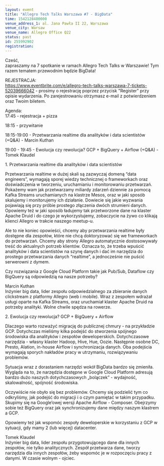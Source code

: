 ```yaml
---
layout: event
title: "Allegro Tech Talks Warszawa #7 - BigData"
time: 1542128400000
venue_address_1: al. Jana Pawła II 22, Warszawa
venue_city: Warsaw
venue_name: Allegro Office Q22
status: past
id: 255992902
registration: 
---
```


<p>Cześć,
  <br/>zapraszamy na 7 spotkanie w ramach Allegro Tech Talks w Warszawie! Tym razem tematem przewodnim będzie BigData!</p>
<p>REJESTRACJA:
  <br/>
  <a href="https://www.eventbrite.com/e/allegro-tech-talks-warszawa-7-tickets-52039666042" class="linkified">https://www.eventbrite.com/e/allegro-tech-talks-warszawa-7-tickets-52039666042</a> - prosimy o rejestrację poprzez przycisk "Register" przy opisie wydarzenia. Po zarejestrowaniu otrzymasz e-mail z potwierdzeniem oraz Twoim biletem.</p>
<p>Agenda:
  <br/>17:45 - rejestracja + pizza</p>
<p>18:15 - przywitanie</p>
<p>18:15-19:00 - Przetwarzania realtime dla analityków i data scientistów (+Q&amp;A) - Marcin Kuthan</p>
<p>19:00 - 19:45 - Ewolucja czy rewolucja? GCP + BigQuery + Airflow (+Q&amp;A) - Tomek Klaudel</p>
<p>1. Przetwarzania realtime dla analityków i data scientistów</p>
<p>Przetwarzania realtime w dużej skali są zazwyczaj domeną “data engineers”, wymagają sporej wiedzy technicznej o frameworkach oraz doświadczenia w tworzeniu, uruchamianiu i monitorowaniu przetwarzań. Pokażemy wam jak przetwarzamy miliardy zdarzeń dziennie
  za pomocą Kafka Streams uruchamianych na klastrze Mesos, oraz w jaki sposób skalujemy i monitorujemy ich działanie. Dowiecie się jakie wyzwania pojawiają się przy próbie prostego złączenia dwóch strumieni danych. Opowiemy też w jaki sposób ładujemy
  tak przetworzone dane na klaster Apache Druid i do czego je wykorzystujemy, zobaczycie na żywo co klikają klienci Allegro w trakcie naszego meetup-u.</p>
<p>Ale to nie koniec opowieści, chcemy aby przetwarzania realtime były dostępne dla zespołów, które nie chcą doktoryzować się we frameworkach do przetwarzań. Chcemy aby strony Allegro automatycznie dostosowywały treść do aktualnych potrzeb klientów. Oznacza
  to, że trzeba wpuścić analityków i data scientistów na szynę danych i dać im narzędzia do prostego przetwarzania danych “realtime”, a jednocześnie nie puścić serwerowni z dymem.</p>
<p>Czy rozwiązania z Google Cloud Platform takie jak Pub/Sub, Dataflow czy BigQuery są odpowiedzią na nasze potrzeby?</p>
<p>Marcin Kuthan
  <br/>Inżynier big data, lider zespołu odpowiedzialnego za zbieranie danych clickstream z platformy Allegro (web i mobile). Wraz z zespołem wdrażał usługi oparte na Kafka Streams, oraz uruchamiał klaster Apache Druid na potrzeby analityki. Wolne chwile spędza
  na rowerze.</p>
<p>2. Ewolucja czy rewolucja? GCP + BigQuery + Airflow</p>
<p>Dlaczego warto rozważyć migrację do publicznej chmury - na przykładzie GCP. Dotychczas mieliśmy kilka podejść do stworzenia spójnego środowiska dla analityków i zespołów deweloperskich. Dotychczasowe narzędzia - własny klaster Hadoop, Hive, Hue, Oozie.
  Następnie osobne DC, Presto, Alation, in-house Airflow i synchronizacja danych. Oba podejścia wymagają sporych nakładów pracy w utrzymaniu, rozwiązywaniu problemów.</p>
<p>Sytuacja wraz z dorastaniem narzędzi wokół BigData bardzo się zmieniła. Wygląda na to, że narzędzia dostępne w Google Cloud Platform adresują bardzo dużo naszych dotychczasowych „bolączek” - wydajność, skalowalność, spójność środowiska.</p>
<p>Oczywiście nie obyło się bez problemów. Chcemy się podzielić tym co odkryliśmy, jak podejść do migracji i o czym pamiętać w takim przypadku. Skupimy się na Google’owej wersji Apache Airflow - Composer. Obejrzymy sobie też BigQuery oraz jak synchronizujemy
  dane między naszym klastrem a GCP.</p>
<p>Opowiemy też jak wspomóc zespoły deweloperskie w korzystaniu z GCP w sytuacji, gdy mamy 2 (lub więcej) datacenter.</p>
<p>Tomek Klaudel
  <br/>Inżynier big data, lider zespołu przygotowującego dane dla innych zespołów, nie tylko analitycznych. Zespół przetwarza dane, tworzy narzędzia dla innych zespołów, żeby wspomóc je w rozpoczęciu pracy z danymi. W czasie wolnym - ojciec.</p>
